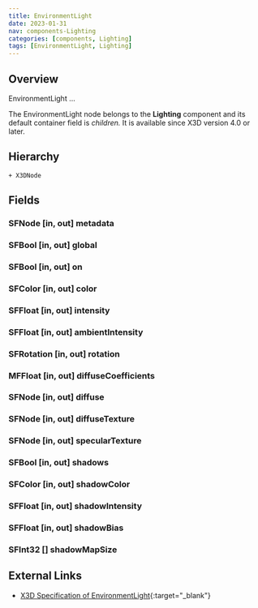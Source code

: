 ```yaml
---
title: EnvironmentLight
date: 2023-01-31
nav: components-Lighting
categories: [components, Lighting]
tags: [EnvironmentLight, Lighting]
---
```

<style>
.post h3 {
   word-spacing: 0.2em;
}
</style>

## Overview

EnvironmentLight ...

The EnvironmentLight node belongs to the **Lighting** component and its default container field is *children.* It is available since X3D version 4.0 or later.

## Hierarchy

```
+ X3DNode
```

## Fields

### SFNode [in, out] **metadata** <small></small>

### SFBool [in, out] **global** <small></small>

### SFBool [in, out] **on** <small></small>

### SFColor [in, out] **color** <small></small>

### SFFloat [in, out] **intensity** <small></small>

### SFFloat [in, out] **ambientIntensity** <small></small>

### SFRotation [in, out] **rotation** <small></small>

### MFFloat [in, out] **diffuseCoefficients** <small></small>

### SFNode [in, out] **diffuse** <small></small>

### SFNode [in, out] **diffuseTexture** <small></small>

### SFNode [in, out] **specularTexture** <small></small>

### SFBool [in, out] **shadows** <small></small>

### SFColor [in, out] **shadowColor** <small></small>

### SFFloat [in, out] **shadowIntensity** <small></small>

### SFFloat [in, out] **shadowBias** <small></small>

### SFInt32 [] **shadowMapSize** <small></small>

## External Links

- [X3D Specification of EnvironmentLight](https://www.web3d.org/documents/specifications/19775-1/V4.0/Part01/components/lighting.html#EnvironmentLight){:target="_blank"}